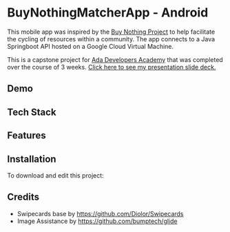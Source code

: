 # BuyNothingMatcherApp - Android

This mobile app was inspired by the [Buy Nothing Project](https://buynothingproject.org/) to help facilitate the cycling of resources within a community. The app connects to a Java Springboot API hosted on a Google Cloud Virtual Machine. 


This is a capstone project for [Ada Developers Academy](https://www.adadevelopersacademy.org/) that was completed over the course of 3 weeks. [Click here to see my presentation slide deck.](https://docs.google.com/presentation/d/e/2PACX-1vQCf1LbTPrBSkA8FpuZs7ixOmnZhZ8XAKOVetnwFlqUN2YH59MB2ANMpuQdbSA--ct75dJ9h9vmdFTF/pub?start=false&loop=false&delayms=10000&slide=id.g4e62447b99_0_10)


## Demo


## Tech Stack


## Features

## Installation

To download and edit this project: 

## Credits

 * Swipecards base by https://github.com/Diolor/Swipecards
 * Image Assistance by https://github.com/bumptech/glide
